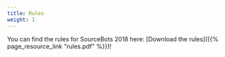 ```yaml
---
title: Rules
weight: 1
---
```


You can find the rules for SourceBots 2018 here: [Download the rules]({{% page_resource_link "rules.pdf" %}})!
